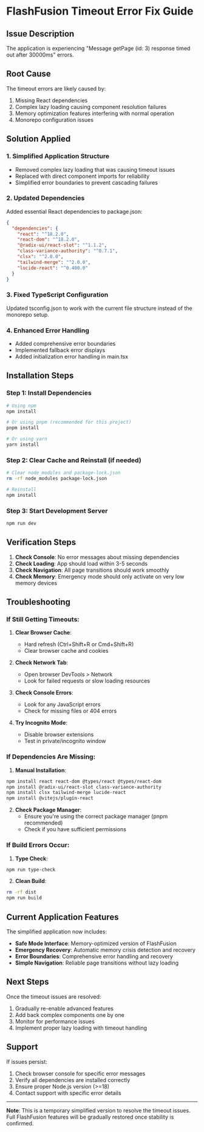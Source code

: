 # FlashFusion Timeout Error Fix Guide

## Issue Description

The application is experiencing "Message getPage (id: 3) response timed out after 30000ms" errors.

## Root Cause

The timeout errors are likely caused by:

1. Missing React dependencies
2. Complex lazy loading causing component resolution failures
3. Memory optimization features interfering with normal operation
4. Monorepo configuration issues

## Solution Applied

### 1. Simplified Application Structure

- Removed complex lazy loading that was causing timeout issues
- Replaced with direct component imports for reliability
- Simplified error boundaries to prevent cascading failures

### 2. Updated Dependencies

Added essential React dependencies to package.json:

```json
{
  "dependencies": {
    "react": "^18.2.0",
    "react-dom": "^18.2.0",
    "@radix-ui/react-slot": "^1.1.2",
    "class-variance-authority": "^0.7.1",
    "clsx": "^2.0.0",
    "tailwind-merge": "^2.0.0",
    "lucide-react": "^0.400.0"
  }
}
```

### 3. Fixed TypeScript Configuration

Updated tsconfig.json to work with the current file structure instead of the monorepo setup.

### 4. Enhanced Error Handling

- Added comprehensive error boundaries
- Implemented fallback error displays
- Added initialization error handling in main.tsx

## Installation Steps

### Step 1: Install Dependencies

```bash
# Using npm
npm install

# Or using pnpm (recommended for this project)
pnpm install

# Or using yarn
yarn install
```

### Step 2: Clear Cache and Reinstall (if needed)

```bash
# Clear node_modules and package-lock.json
rm -rf node_modules package-lock.json

# Reinstall
npm install
```

### Step 3: Start Development Server

```bash
npm run dev
```

## Verification Steps

1. **Check Console**: No error messages about missing dependencies
2. **Check Loading**: App should load within 3-5 seconds
3. **Check Navigation**: All page transitions should work smoothly
4. **Check Memory**: Emergency mode should only activate on very low memory devices

## Troubleshooting

### If Still Getting Timeouts:

1. **Clear Browser Cache**:
   - Hard refresh (Ctrl+Shift+R or Cmd+Shift+R)
   - Clear browser cache and cookies

2. **Check Network Tab**:
   - Open browser DevTools > Network
   - Look for failed requests or slow loading resources

3. **Check Console Errors**:
   - Look for any JavaScript errors
   - Check for missing files or 404 errors

4. **Try Incognito Mode**:
   - Disable browser extensions
   - Test in private/incognito window

### If Dependencies Are Missing:

1. **Manual Installation**:

```bash
npm install react react-dom @types/react @types/react-dom
npm install @radix-ui/react-slot class-variance-authority
npm install clsx tailwind-merge lucide-react
npm install @vitejs/plugin-react
```

2. **Check Package Manager**:
   - Ensure you're using the correct package manager (pnpm recommended)
   - Check if you have sufficient permissions

### If Build Errors Occur:

1. **Type Check**:

```bash
npm run type-check
```

2. **Clean Build**:

```bash
rm -rf dist
npm run build
```

## Current Application Features

The simplified application now includes:

- **Safe Mode Interface**: Memory-optimized version of FlashFusion
- **Emergency Recovery**: Automatic memory crisis detection and recovery
- **Error Boundaries**: Comprehensive error handling and recovery
- **Simple Navigation**: Reliable page transitions without lazy loading

## Next Steps

Once the timeout issues are resolved:

1. Gradually re-enable advanced features
2. Add back complex components one by one
3. Monitor for performance issues
4. Implement proper lazy loading with timeout handling

## Support

If issues persist:

1. Check browser console for specific error messages
2. Verify all dependencies are installed correctly
3. Ensure proper Node.js version (>=18)
4. Contact support with specific error details

---

**Note**: This is a temporary simplified version to resolve the timeout issues. Full FlashFusion features will be gradually restored once stability is confirmed.